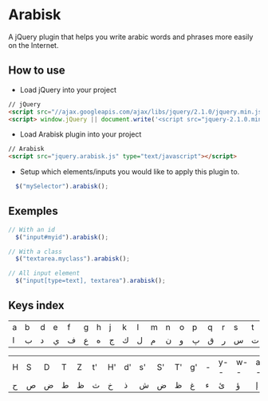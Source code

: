 Arabisk
=======

A jQuery plugin that helps you write arabic words and phrases more easily on the Internet.

## How to use

- Load jQuery into your project
``` html
// jQuery
<script src="//ajax.googleapis.com/ajax/libs/jquery/2.1.0/jquery.min.js"></script>
<script> window.jQuery || document.write('<script src="jquery-2.1.0.min.js"><\/script>') </script>
```
- Load Arabisk plugin into your project
``` html
// Arabisk
<script src="jquery.arabisk.js" type="text/javascript"></script>
```

- Setup which elements/inputs you would like to apply this plugin to.

```javascript
  $("mySelector").arabisk();
```

## Exemples
```javascript
// With an id
  $("input#myid").arabisk();

// With a class
  $("textarea.myclass").arabisk();

// All input element
  $("input[type=text], textarea").arabisk();

```
## Keys index

<table>
  <tr>
    <td>a</td>
    <td>b</td>
    <td>d</td>
    <td>e</td>
    <td>f</td>
    <td>g</td>
    <td>h</td>
    <td>j</td>
    <td>k</td>
    <td>l</td>
    <td>m</td>
    <td>n</td>
    <td>o</td>
    <td>p</td>
    <td>q</td>
    <td>r</td>
    <td>s</td>
    <td>t</td>
    <td>u</td>
    <td>w</td>
    <td>x</td>
    <td>y</td>
    <td>z</td>
  </tr>
  <tr>
    <td>ا</td>
    <td>ب</td>
    <td>د</td>
    <td>ي</td>
    <td>ف</td>
    <td>ع</td>
    <td>ه</td>
    <td>ج</td>
    <td>ك</td>
    <td>ل</td>
    <td>م</td>
    <td>ن</td>
    <td>و</td>
    <td>پ</td>
    <td>ق</td>
    <td>ر</td>
    <td>س</td>
    <td>ت</td>
    <td>و</td>
    <td>و</td>
    <td>خ</td>
    <td>ي</td>
    <td>ز</td>
  </tr>
</table>

<table>
  <tr>
    <td>H</td>
    <td>S</td>
    <td>D</td>
    <td>T</td>
    <td>Z</td>
    <td>t'</td>
    <td>H'</td>
    <td>d'</td>
    <td>s'</td>
    <td>S'</td>
    <td>T'</td>
    <td>g'</td>
    <td>-</td>
    <td>y--</td>
    <td>w--</td>
    <td>a--</td>
    <td>-a</td>
    <td>aa</td>
    <td>Y</td>
    <td>h'</td>
    <td>la</td>
  </tr>
  <tr>
    <td>ح</td>
    <td>ص</td>
    <td>ض</td>
    <td>ط</td>
    <td>ظ</td>
    <td>ث</td>
    <td>خ</td>
    <td>ذ</td>
    <td>ش</td>
    <td>ض</td>
    <td>ظ</td>
    <td>غ</td>
    <td>ء</td>
    <td>ئ</td>
    <td>ؤ</td>
    <td>إ</td>
    <td>أ</td>
    <td>آ</td>
    <td>ى</td>
    <td>ة</td>
    <td>لا</td>
  </tr>
</table>


